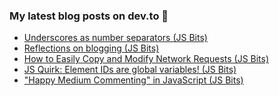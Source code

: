 ### My latest blog posts on dev.to 📖

<!-- BLOG-POST-LIST:START -->
- [Underscores as number separators (JS Bits)](https://dev.to/cilly_boloe/underscores-as-number-separators-js-bits-1cjm)
- [Reflections on blogging (JS Bits)](https://dev.to/cilly_boloe/reflections-on-blogging-js-bits-12go)
- [How to Easily Copy and Modify Network Requests (JS Bits)](https://dev.to/cilly_boloe/how-to-easily-copy-and-modify-network-requests-js-bits-o70)
- [JS Quirk: Element IDs are global variables! (JS Bits)](https://dev.to/cilly_boloe/js-quirk-element-ids-are-global-variables-js-bits-1dka)
- ["Happy Medium Commenting" in JavaScript  (JS Bits)](https://dev.to/cilly_boloe/happy-medium-commenting-in-javascript-js-bits-461k)
<!-- BLOG-POST-LIST:END -->

